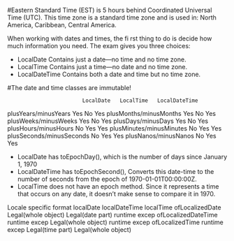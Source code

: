 #Eastern Standard Time (EST) is 5 hours behind Coordinated Universal Time (UTC). 
This time zone is a standard time zone and is used in: 
North America, Caribbean, Central America.

When working with dates and times, the fi rst thing to do is decide 
how much information you need. The exam gives you three choices:

- LocalDate  Contains just a date—no time and no time zone.
- LocalTime   Contains just a time—no date and no time zone.
- LocalDateTime  Contains both a date and time but no time zone.

#The date and time classes are immutable!

                            LocalDate   LocalTime   LocalDateTime
plusYears/minusYears        Yes         No          Yes
plusMonths/minusMonths      Yes         No          Yes
plusWeeks/minusWeeks        Yes         No          Yes
plusDays/minusDays          Yes         No          Yes
plusHours/minusHours        No          Yes         Yes
plusMinutes/minusMinutes    No          Yes         Yes
plusSeconds/minusSeconds    No          Yes         Yes
plusNanos/minusNanos        No          Yes         Yes

- LocalDate has toEpochDay(), 
        which is the number of days since January 1, 1970
- LocalDateTime has toEpochSecond(), 
        Converts this date-time to the number of seconds from the epoch
        of 1970-01-01T00:00:00Z.
- LocalTime does not have an epoch method. 
        Since it represents a time that occurs on any date, 
        it doesn’t make sense to compare it in 1970.

Locale specific format  localDate           localDateTime       localTime
ofLocalizedDate         Legal(whole object) Legal(date part)    runtime excep
ofLocalizedDateTime     runtime excep       Legal(whole object) runtime excep
ofLocalizedTime         runtime excep       Legal(time part)    Legal(whole object)

